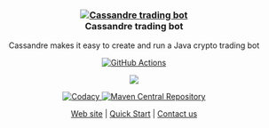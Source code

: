 <h3 align="center">
  <a href="https://trading-bot.cassandre.tech">
    <img alt="Cassandre trading bot" src="https://github.com/cassandre-tech/cassandre-trading-bot-web-site/blob/master/.gitbook/assets/logo_with_text.png?raw=true" />
  </a>
  <br>
  Cassandre trading bot
</h3>

<p align="center">Cassandre makes it easy to create and run a Java crypto trading bot</p>

<p align="center">
  <a href="https://github.com/cassandre-tech/cassandre-trading-bot/actions">
    <img
      src="https://github.com/cassandre-tech/cassandre-trading-bot/workflows/Continuous%20integration/badge.svg"
      alt="GitHub Actions" />
  </a>
</p>

<p align="center">
    <a href="https://cassandretech.slack.com/" target="slack"><img src="https://img.shields.io/badge/chat-on%20slack-7A5979.svg" /></a>
</p>

<p align="center">
  <a href="https://www.codacy.com/gh/cassandre-tech/cassandre-trading-bot?utm_source=github.com&amp;utm_medium=referral&amp;utm_content=cassandre-tech/cassandre-trading-bot&amp;utm_campaign=Badge_Grade">
    <img
      src="https://api.codacy.com/project/badge/Grade/f26dc41008a64bb18dcd404b46b69fc8"
      alt="Codacy" />
  </a>
  <a href="https://search.maven.org/search?q=g:tech.cassandre.trading.bot">
    <img
      src="https://img.shields.io/maven-central/v/tech.cassandre.trading.bot/cassandre-trading-bot-project.svg?label=Maven%20Central"
      alt="Maven Central Repository" />
  </a>
</p>

<p align="center">
  <a href="https://trading-bot.cassandre.tech/">Web site</a> |
  <a href="https://trading-bot.cassandre.tech/learn/quickstart">Quick Start</a> | 
  <a href="mailto:contact@cassandre.tech">Contact us</a>
</p>

